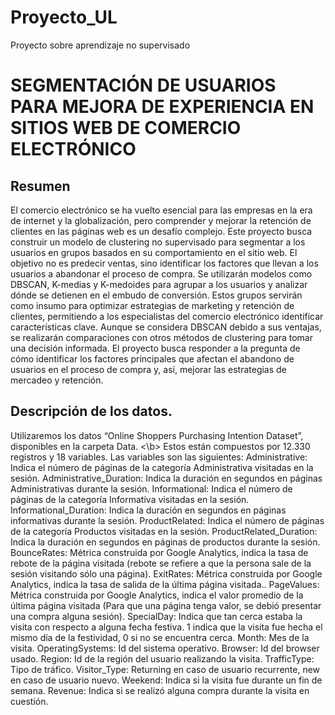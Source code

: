 # Proyecto_UL
Proyecto sobre aprendizaje no supervisado

# SEGMENTACIÓN DE USUARIOS PARA MEJORA DE EXPERIENCIA EN SITIOS WEB DE COMERCIO ELECTRÓNICO
## Resumen
El comercio electrónico se ha vuelto esencial para las empresas en la era de internet y la globalización, pero comprender y mejorar la retención de clientes en las páginas web es un desafío complejo. Este proyecto busca construir un modelo de clustering no supervisado para segmentar a los usuarios en grupos basados en su comportamiento en el sitio web. El objetivo no es predecir ventas, sino identificar los factores que llevan a los usuarios a abandonar el proceso de compra. Se utilizarán modelos como DBSCAN, K-medias y K-medoides para agrupar a los usuarios y analizar dónde se detienen en el embudo de conversión. Estos grupos servirán como insumo para optimizar estrategias de marketing y retención de clientes, permitiendo a los especialistas del comercio electrónico identificar características clave. Aunque se considera DBSCAN debido a sus ventajas, se realizarán comparaciones con otros métodos de clustering para tomar una decisión informada. El proyecto busca responder a la pregunta de cómo identificar los factores principales que afectan el abandono de usuarios en el proceso de compra y, así, mejorar las estrategias de mercadeo y retención.

## Descripción de los datos. 
Utilizaremos los datos “Online Shoppers Purchasing Intention Dataset”, disponibles en la carpeta Data. <\b>
Estos están compuestos por 12.330 registros y 18 variables. Las variables son las siguientes:
Administrative: Indica el número de páginas de la categoría Administrativa visitadas en la sesión. 
Administrative_Duration: Indica la duración en segundos en páginas Administrativas durante la sesión.
Informational: Indica el número de páginas de la categoría Informativa visitadas en la sesión.
Informational_Duration: Indica la duración en segundos en páginas informativas durante la sesión.
ProductRelated: Indica el número de páginas de la categoría Productos visitadas en la sesión.
ProductRelated_Duration: Indica la duración en segundos en páginas de productos durante la sesión.
BounceRates: Métrica construida por Google Analytics, indica la tasa de rebote de la página visitada (rebote se refiere a que la persona sale de la sesión visitando sólo una página).
ExitRates: Métrica construida por Google Analytics, indica la tasa de salida de la última página visitada..
PageValues: Métrica construida por Google Analytics, indica el valor promedio de la última página visitada (Para que una página tenga valor, se debió presentar una compra alguna sesión).
SpecialDay: Indica que tan cerca estaba la visita con respecto a alguna fecha festiva. 1 indica que la visita fue hecha el mismo día de la festividad, 0 si no se encuentra cerca.
Month: Mes de la visita.
OperatingSystems: Id del sistema operativo.
Browser: Id del browser usado.
Region: Id de la región del usuario realizando la visita. 
TrafficType: Tipo de tráfico.
Visitor_Type: Returning en caso de usuario recurrente, new en caso de usuario nuevo.
Weekend: Indica si la visita fue durante un fin de semana.
Revenue: Indica si se realizó alguna compra durante la visita en cuestión.
